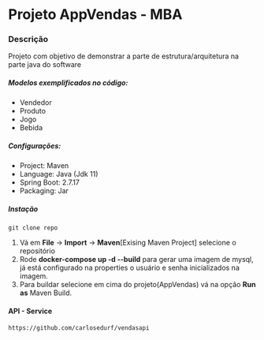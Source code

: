 # Projeto AppVendas - MBA

### Descrição
Projeto com objetivo de demonstrar a parte de estrutura/arquitetura na parte java do software


##### Modelos exemplificados no código:
- Vendedor
- Produto
- Jogo
- Bebida


##### Configurações:
- Project: Maven
- Language: Java (Jdk 11)
- Spring Boot: 2.7.17
- Packaging: Jar


##### Instação
```
git clone repo
```

1. Vá em <strong>File</strong> -> <strong>Import</strong> -> <strong>Maven</strong>[Exising Maven Project] selecione o repositório
2. Rode <strong>docker-compose up -d --build</strong> para gerar uma imagem de mysql, já está configurado na properties o usuário e senha inicializados na imagem.
3. Para buildar selecione em cima do projeto(AppVendas) vá na opção <strong>Run as</strong> Maven Build.



#### API - Service
```
https://github.com/carlosedurf/vendasapi
```